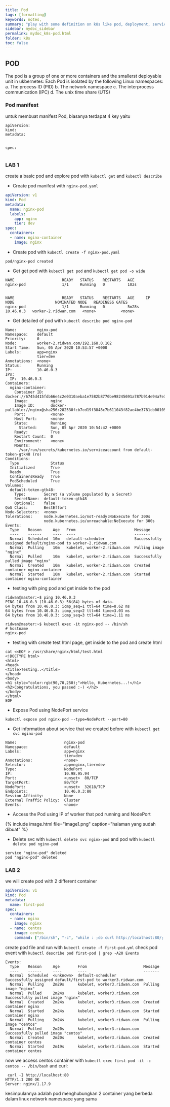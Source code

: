 ```yaml
---
title: Pod
tags: [formatting]
keywords: notes,
summary: "play with some definition on k8s like pod, deployment, services, networking and other"
sidebar: mydoc_sidebar
permalink: mydoc_k8s-pod.html
folder: k8s
toc: false
---
```


## POD
The pod is a group of one or more containers and the smallerst deployable unit in ukbernetes:
Each Pod is isolated by the following Linux namespaces:
a. The process ID (PID)
b. The network namespace
c. The interprocess communication (IPC)
d. The unix time share (UTS)

### Pod manifest
untuk membuat manifest Pod, biasanya terdapat 4 key yaitu
```
apiVersion:
kind:
metadata:


spec:


```

### LAB 1
create a basic pod and explore pod with `kubectl get` and `kubectl describe`

- Create pod manifest with `nginx-pod.yaml`

```yml
apiVersion: v1
kind: Pod
metadata:
  name: nginx-pod
  labels:
    app: nginx
    tier: dev
spec:
  containers:
  - name: nginx-container
    image: nginx
```


- Create pod with `kubectl create -f nginx-pod.yaml`

```
pod/nginx-pod created
```


- Get get pod with `kubectl get pod` and `kubectl get pod -o wide`

```
NAME                     READY   STATUS    RESTARTS   AGE
nginx-pod                1/1     Running   0          102s


NAME                     READY   STATUS    RESTARTS   AGE     IP          NODE                  NOMINATED NODE   READINESS GATES
nginx-pod                1/1     Running   0          5m28s   10.46.0.3   worker-2.ridwan.com   <none>           <none>
```


- Get detailed of pod with `kubectl describe pod nginx-pod`

```
Name:         nginx-pod
Namespace:    default
Priority:     0
Node:         worker-2.ridwan.com/192.168.0.102
Start Time:   Sun, 05 Apr 2020 10:53:57 +0000
Labels:       app=nginx
              tier=dev
Annotations:  <none>
Status:       Running
IP:           10.46.0.3
IPs:
  IP:  10.46.0.3
Containers:
  nginx-container:
    Container ID:   docker://6745d415fdb66e4c2e0310aeba1e7582b8770be98245691a787b914e94a7e3aa
    Image:          nginx
    Image ID:       docker-pullable://nginx@sha256:282530fcb7cd19f3848c7b611043f82ae4be3781cb00105a1d593d7e6286b596
    Port:           <none>
    Host Port:      <none>
    State:          Running
      Started:      Sun, 05 Apr 2020 10:54:42 +0000
    Ready:          True
    Restart Count:  0
    Environment:    <none>
    Mounts:
      /var/run/secrets/kubernetes.io/serviceaccount from default-token-gtk48 (ro)
Conditions:
  Type              Status
  Initialized       True
  Ready             True
  ContainersReady   True
  PodScheduled      True
Volumes:
  default-token-gtk48:
    Type:        Secret (a volume populated by a Secret)
    SecretName:  default-token-gtk48
    Optional:    false
QoS Class:       BestEffort
Node-Selectors:  <none>
Tolerations:     node.kubernetes.io/not-ready:NoExecute for 300s
                 node.kubernetes.io/unreachable:NoExecute for 300s
Events:
  Type    Reason     Age   From                          Message
  ----    ------     ----  ----                          -------
  Normal  Scheduled  10m   default-scheduler             Successfully assigned default/nginx-pod to worker-2.ridwan.com
  Normal  Pulling    10m   kubelet, worker-2.ridwan.com  Pulling image "nginx"
  Normal  Pulled     10m   kubelet, worker-2.ridwan.com  Successfully pulled image "nginx"
  Normal  Created    10m   kubelet, worker-2.ridwan.com  Created container nginx-container
  Normal  Started    10m   kubelet, worker-2.ridwan.com  Started container nginx-container
```

- testing with ping pod and get inside to the pod

```
ridwan@master:~$ ping 10.46.0.3
PING 10.46.0.3 (10.46.0.3) 56(84) bytes of data.
64 bytes from 10.46.0.3: icmp_seq=1 ttl=64 time=8.62 ms
64 bytes from 10.46.0.3: icmp_seq=2 ttl=64 time=3.03 ms
64 bytes from 10.46.0.3: icmp_seq=3 ttl=64 time=1.11 ms

ridwan@master:~$ kubectl exec -it nginx-pod -- /bin/sh
# hostname
nginx-pod
```

- testing with create test html page, get inside to the pod and create html

```
cat <<EOF > /usr/share/nginx/html/test.html
<!DOCTYPE html>
<html>
<head>
<title>Testing..</title>
</head>
<body>
<h1 style="color:rgb(90,70,250);">Hello, Kubernetes...!</h1>
<h2>Congratulations, you passed :-) </h2>
</body>
</html>
EOF
```

- Expose Pod using NodePort service

```
kubectl expose pod nginx-pod --type=NodePort --port=80
```

- Get information about service that we created before with `kubectl get svc nginx-pod`

```
Name:                     nginx-pod
Namespace:                default
Labels:                   app=nginx
                          tier=dev
Annotations:              <none>
Selector:                 app=nginx,tier=dev
Type:                     NodePort
IP:                       10.98.95.94
Port:                     <unset>  80/TCP
TargetPort:               80/TCP
NodePort:                 <unset>  32618/TCP
Endpoints:                10.46.0.3:80
Session Affinity:         None
External Traffic Policy:  Cluster
Events:                   <none>
```

- Access the Pod using IP of worker that pod running and NodePort

{% include image.html file="image1.png" caption="halaman yang sudah dibuat" %}


- Delete svc with `kubectl delete svc nginx-pod` and pod with `kubectl delete pod nginx-pod`

```
service "nginx-pod" deleted
pod "nginx-pod" deleted
```


### LAB 2
we will create pod with 2 different container

```yml
apiVersion: v1
kind: Pod
metadata:
  name: first-pod
spec:
  containers:
  - name: nginx
    image: nginx
  - name: centos
    image: centos
    command: ["/bin/sh", "-c", "while : ;do curl http://localhost:80/; sleep 10; done"]
```

create pod file and run with `kubectl create -f first-pod.yml`
check pod event with `kubectl describe pod first-pod | grep -A20 Events`
```
Events:
  Type    Reason     Age        From                         Message
  ----    ------     ----       ----                         -------
  Normal  Scheduled  <unknown>  default-scheduler            Successfully assigned default/first-pod to worker3.ridwan.com
  Normal  Pulling    2m29s      kubelet, worker3.ridwan.com  Pulling image "nginx"
  Normal  Pulled     2m24s      kubelet, worker3.ridwan.com  Successfully pulled image "nginx"
  Normal  Created    2m24s      kubelet, worker3.ridwan.com  Created container nginx
  Normal  Started    2m24s      kubelet, worker3.ridwan.com  Started container nginx
  Normal  Pulling    2m24s      kubelet, worker3.ridwan.com  Pulling image "centos"
  Normal  Pulled     2m20s      kubelet, worker3.ridwan.com  Successfully pulled image "centos"
  Normal  Created    2m20s      kubelet, worker3.ridwan.com  Created container centos
  Normal  Started    2m19s      kubelet, worker3.ridwan.com  Started container centos
```

now we access centos container with `kubectl exec first-pod -it -c centos -- /bin/bash` and curl:
```
 curl -I http://localhost:80
HTTP/1.1 200 OK
Server: nginx/1.17.9
```

kesimpulannya adalah pod menghubungkan 2 container yang berbeda dalam linux network namespace yang sama
